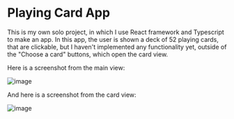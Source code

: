 # Playing Card App

This is my own solo project, in which I use React framework and Typescript to make an app.
In this app, the user is shown a deck of 52 playing cards, that are clickable, but I haven't implemented any functionality yet, outside of the "Choose a card" buttons, which open the card view.

Here is a screenshot from the main view:

![image](https://user-images.githubusercontent.com/72103929/214849506-33a46c77-f3d2-4f56-935e-c89b856d884b.png)


And here is a screenshot from the card view:

![image](https://user-images.githubusercontent.com/72103929/214849755-2ab94212-abce-477c-b7ea-e9768ad3b383.png)


